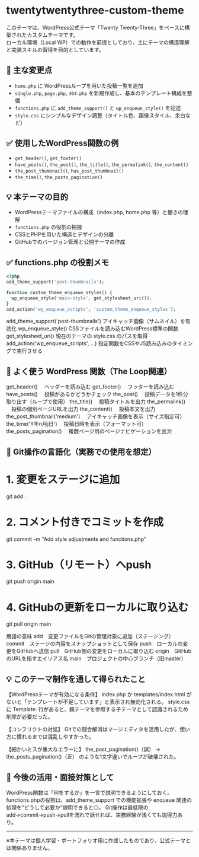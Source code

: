 # twentytwentythree-custom-theme

このテーマは、WordPress公式テーマ「Twenty Twenty-Three」をベースに構築されたカスタムテーマです。  
ローカル環境（Local WP）での動作を前提としており、主にテーマの構造理解と実装スキルの習得を目的としています。

## 📌 主な変更点

- `home.php` に WordPressループを用いた投稿一覧を追加
- `single.php`, `page.php`, `404.php` を新規作成し、基本のテンプレート構成を整備
- `functions.php` に `add_theme_support()` と `wp_enqueue_style()` を記述
- `style.css` にシンプルなデザイン調整（タイトル色、画像スタイル、余白など）

## ✅ 使用したWordPress関数の例

- `get_header()`, `get_footer()`
- `have_posts()`, `the_post()`, `the_title()`, `the_permalink()`, `the_content()`
- `the_post_thumbnail()`, `has_post_thumbnail()`
- `the_time()`, `the_posts_pagination()`

## 💡 本テーマの目的

- WordPressテーマファイルの構成（index.php, home.php 等）と働きの理解
- `functions.php` の役割の把握
- CSSとPHPを用いた構造とデザインの分離
- GitHubでのバージョン管理と公開テーマの作成

## ✅ functions.php の役割メモ

```php
<?php
add_theme_support('post-thumbnails');

function custom_theme_enqueue_styles() {
  wp_enqueue_style('main-style', get_stylesheet_uri());
}
add_action('wp_enqueue_scripts', 'custom_theme_enqueue_styles');
```

add_theme_support('post-thumbnails') アイキャッチ画像（サムネイル）を有効化
wp_enqueue_style() CSSファイルを読み込むWordPress標準の関数
get_stylesheet_uri() 現在のテーマの style.css のパスを取得
add_action('wp_enqueue_scripts', ...) 指定関数をCSSやJS読み込みのタイミングで実行させる

## 📌 よく使う WordPress 関数（The Loop関連）

get_header() 　ヘッダーを読み込む
get_footer() 　フッターを読み込む
have_posts()　 投稿があるかどうかチェック
the_post() 　投稿データを1件分取り出す（ループで使用）
the_title()　 投稿タイトルを出力
the_permalink() 　投稿の個別ページURLを出力
the_content() 　投稿本文を出力
the_post_thumbnail('medium') 　アイキャッチ画像を表示（サイズ指定可）
the_time('Y年n月j日') 　投稿日時を表示（フォーマット可）
the_posts_pagination() 　複数ページ用のページナビゲーションを出力

## 🧠 Git操作の言語化（実務での使用を想定）

# 1. 変更をステージに追加
git add .

# 2. コメント付きでコミットを作成
git commit -m "Add style adjustments and functions.php"

# 3. GitHub（リモート）へpush
git push origin main

# 4. GitHubの更新をローカルに取り込む
git pull origin main

用語の意味
add　変更ファイルをGitの管理対象に追加（ステージング）
commit　ステージの内容をスナップショットとして保存
push　ローカルの変更をGitHubへ送信
pull　GitHub側の変更をローカルに取り込む
origin　GitHubのURLを指すエイリアス名
main　プロジェクトの中心ブランチ（旧master）

## 💡 このテーマ制作を通して得られたこと

【WordPressテーマが有効になる条件】
index.php か templates/index.html がないと「テンプレートが不足しています」と表示され無効化される。
style.css に Template: 行があると、親テーマを参照する子テーマとして認識されるため削除が必要だった。

【コンフリクトの対処】
Gitでの競合解消はマージエディタを活用したが、使い方に慣れるまでは混乱しやすかった。

【細かいミスが重大なエラーに】
the_post_pagination()（誤） → the_posts_pagination()（正） のような1文字違いでループが破壊された。

## 📝 今後の活用・面接対策として

WordPress関数は「何をするか」を一言で説明できるようにしておく。
functions.phpの役割は、add_theme_support での機能拡張や enqueue 関連の処理を“どうして必要か”説明できると◎。
Git操作は最低限のadd→commit→push→pullを流れで話せれば、実務経験が浅くても説得力あり。

---

※本テーマは個人学習・ポートフォリオ用に作成したものであり、公式テーマとは関係ありません。
